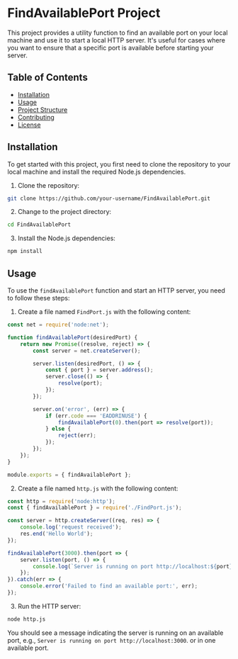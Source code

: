 # FindAvailablePort Project

This project provides a utility function to find an available port on your local machine and use it to start a local HTTP server. It's useful for cases where you want to ensure that a specific port is available before starting your server.

## Table of Contents

- [Installation](#installation)
- [Usage](#usage)
- [Project Structure](#project-structure)
- [Contributing](#contributing)
- [License](#license)

## Installation

To get started with this project, you first need to clone the repository to your local machine and install the required Node.js dependencies.

1. Clone the repository:

```sh
git clone https://github.com/your-username/FindAvailablePort.git
```

2. Change to the project directory:

```sh
cd FindAvailablePort
```

3. Install the Node.js dependencies:

```sh
npm install
```

## Usage

To use the `findAvailablePort` function and start an HTTP server, you need to follow these steps:

1. Create a file named `FindPort.js` with the following content:

```javascript
const net = require('node:net');

function findAvailablePort(desiredPort) { 
    return new Promise((resolve, reject) => {
        const server = net.createServer();

        server.listen(desiredPort, () => { 
            const { port } = server.address();
            server.close(() => { 
                resolve(port);
            });
        });

        server.on('error', (err) => { 
            if (err.code === 'EADDRINUSE') {
                findAvailablePort(0).then(port => resolve(port));
            } else { 
                reject(err);
            });
        });
    });
}

module.exports = { findAvailablePort };
```

2. Create a file named `http.js` with the following content:

```javascript
const http = require('node:http');
const { findAvailablePort } = require('./FindPort.js');

const server = http.createServer((req, res) => { 
    console.log('request received');
    res.end('Hello World');
});

findAvailablePort(3000).then(port => { 
    server.listen(port, () => { 
        console.log(`Server is running on port http://localhost:${port}`);
    });
}).catch(err => {
    console.error('Failed to find an available port:', err);
});
```

3. Run the HTTP server:

```sh
node http.js
```

You should see a message indicating the server is running on an available port, e.g., `Server is running on port http://localhost:3000`. or in one available port.
